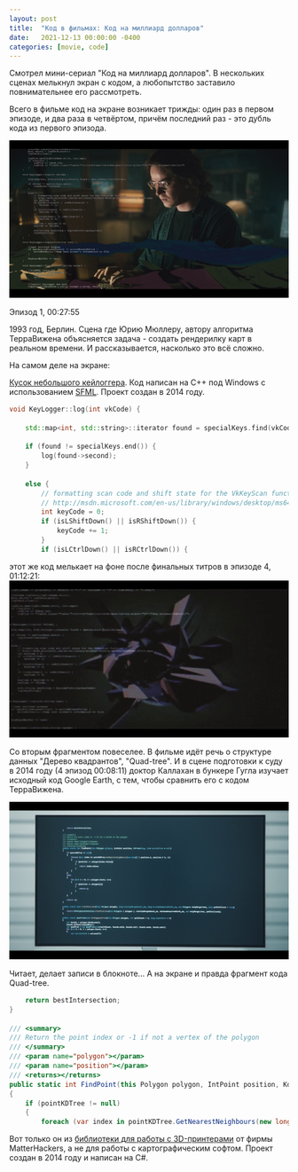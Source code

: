 ```yaml
---
layout: post
title:  "Код в фильмах: Код на миллиард долларов"
date:   2021-12-13 00:00:00 -0400
categories: [movie, code]
---
```


Смотрел мини-сериал "Код на миллиард долларов". В нескольких сценах мелькнул экран с кодом, а любопытство заставило повнимательнее его рассмотреть.

Всего в фильме код на экране возникает трижды: один раз в первом эпизоде, и два раза в четвёртом, причём последний раз - это дубль кода из первого эпизода.

![](/images/the-billoin-dollar-code-s1e1-00-27-55_.png)

Эпизод 1, 00:27:55

1993 год, Берлин. Сцена где Юрию Мюллеру, автору алгоритма ТерраВижена объясняется задача - создать рендерилку карт в реальном времени. И рассказывается, насколько это всё сложно.

На самом деле на экране:

[Кусок небольшого кейлоггера](https://github.com/sweetsoftware/FTPKeyLogger/blob/master/keylogger.cpp#L358). Код написан на C++ под Windows с использованием [SFML](https://www.sfml-dev.org/). Проект создан в 2014 году.

```cpp
void KeyLogger::log(int vkCode) {

    std::map<int, std::string>::iterator found = specialKeys.find(vkCode);
    
    if (found != specialKeys.end()) {
        log(found->second);
    }

    else {
        // formatting scan code and shift state for the VkKeyScan function 
        // http://msdn.microsoft.com/en-us/library/windows/desktop/ms646329%28v=vs.85%29.aspx
        int keyCode = 0;
        if (isLShiftDown() || isRShiftDown()) {
            keyCode += 1;
        }
        if (isLCtrlDown() || isRCtrlDown()) {
```

этот же код мелькает на фоне после финальных титров в эпизоде 4, 01:12:21:
![](/images/the-billoin-dollar-code-s1e4-01-12-21_.png)

Со вторым фрагментом повеселее. В фильме идёт речь о структуре данных "Дерево квадрантов", "Quad-tree". И в сцене подготовки к суду в 2014 году (4 эпизод 00:08:11) доктор Каллахан в бункере Гугла изучает исходный код Google Earth, с тем, чтобы сравнить его с кодом ТерраВижена.

![](/images/the-billoin-dollar-code-s1e4-00-08-11_.png)

Читает, делает записи в блокноте... А на экране и правда фрагмент кода Quad-tree. 
```c#
    return bestIntersection;
}

/// <summary>
/// Return the point index or -1 if not a vertex of the polygon
/// </summary>
/// <param name="polygon"></param>
/// <param name="position"></param>
/// <returns></returns>
public static int FindPoint(this Polygon polygon, IntPoint position, KdTree<long, int> pointKDTree = null)
{
    if (pointKDTree != null)
    {
        foreach (var index in pointKDTree.GetNearestNeighbours(new long[] { position.X, position.Y }, 1))
```

Вот только он из [библиотеки для работы с 3D-принтерами](https://github.com/MatterHackers/MatterSlice/blob/dc55feeb1e043b0772aa2c21b4d6947e1cccc14f/QuadTree/PolygonExtensions.cs#L340) от фирмы MatterHackers, а не для работы с картографическим софтом. Проект создан в 2014 году и написан на C#.
